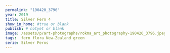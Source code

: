 ```yaml
---
permalink: "190420_3796"
year: 2019
title: Silver Fern 4
show_in_home: #true or blank
publish: # notyet or blank
image: /assets/p/art-photographs/rokma_art_photography-190420_3796.jpeg
tags:  fern flora New-Zealand green
serie: Silver Ferns
---
```

